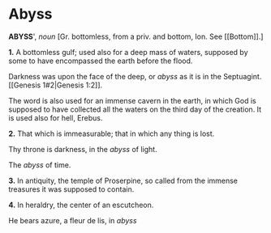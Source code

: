 # Abyss

**ABYSS**', _noun_ \[Gr. bottomless, from a priv. and bottom, Ion. See [[Bottom]].\]

**1.** A bottomless gulf; used also for a deep mass of waters, supposed by some to have encompassed the earth before the flood.

Darkness was upon the face of the deep, or _abyss_ as it is in the Septuagint. [[Genesis 1#2|Genesis 1:2]].

The word is also used for an immense cavern in the earth, in which God is supposed to have collected all the waters on the third day of the creation. It is used also for hell, Erebus.

**2.** That which is immeasurable; that in which any thing is lost.

Thy throne is darkness, in the _abyss_ of light.

The _abyss_ of time.

**3.** In antiquity, the temple of Proserpine, so called from the immense treasures it was supposed to contain.

**4.** In heraldry, the center of an escutcheon.

He bears azure, a fleur de lis, in _abyss_